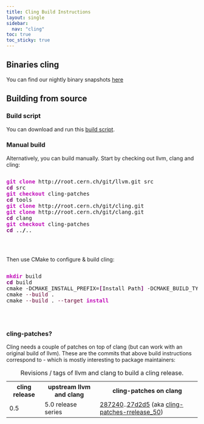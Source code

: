 ```yaml
---
title: Cling Build Instructions
layout: single
sidebar:
  nav: "cling"
toc: true
toc_sticky: true
---
```


## Binaries cling

You can find our nightly binary snapshots <a href="https://root.cern/download/cling/">here</a>

## Building from source

### Build script

You can download and run this <a href="https://raw.github.com/Axel-Naumann/cling-all-in-one/master/clone.sh">build script</a>.

### Manual build

Alternatively, you can build manually.
Start by checking out llvm, clang and cling:

<pre>
<div class="geshifilter"><pre class="bash geshifilter-bash" style="font-family:monospace;"><span style="color: #c20cb9; font-weight: bold;">git clone</span> http:<span style="color: #000000; font-weight: bold;">//</span>root.cern.ch<span style="color: #000000; font-weight: bold;">/</span>git<span style="color: #000000; font-weight: bold;">/</span>llvm.git src
<span style="color: #7a0874; font-weight: bold;">cd</span> src
<span style="color: #c20cb9; font-weight: bold;">git checkout</span> cling-patches
<span style="color: #7a0874; font-weight: bold;">cd</span> tools
<span style="color: #c20cb9; font-weight: bold;">git clone</span> http:<span style="color: #000000; font-weight: bold;">//</span>root.cern.ch<span style="color: #000000; font-weight: bold;">/</span>git<span style="color: #000000; font-weight: bold;">/</span>cling.git
<span style="color: #c20cb9; font-weight: bold;">git clone</span> http:<span style="color: #000000; font-weight: bold;">//</span>root.cern.ch<span style="color: #000000; font-weight: bold;">/</span>git<span style="color: #000000; font-weight: bold;">/</span>clang.git
<span style="color: #7a0874; font-weight: bold;">cd</span> clang
<span style="color: #c20cb9; font-weight: bold;">git checkout</span> cling-patches
<span style="color: #7a0874; font-weight: bold;">cd</span> ..<span style="color: #000000; font-weight: bold;">/</span>..</pre></div>
</pre>

Then use CMake to configure &amp; build cling:

<pre>
<div class="geshifilter"><pre class="bash geshifilter-bash" style="font-family:monospace;"><span style="color: #c20cb9; font-weight: bold;">mkdir</span> build
<span style="color: #7a0874; font-weight: bold;">cd</span> build
cmake -DCMAKE_INSTALL_PREFIX=<span style="color: #7a0874; font-weight: bold;">[</span>Install Path<span style="color: #7a0874; font-weight: bold;">]</span> -DCMAKE_BUILD_TYPE=<span style="color: #7a0874; font-weight: bold;">[</span>Build configuration, e.g. Release or Debug<span style="color: #7a0874; font-weight: bold;">]</span> ..\src
cmake <span style="color: #660033;">--build</span> .
cmake <span style="color: #660033;">--build</span> . <span style="color: #660033;">--target</span> <span style="color: #c20cb9; font-weight: bold;">install</span></pre></div>
</pre>

### cling-patches?

Cling needs a couple of patches on top of clang (but can work with an original build of llvm). These are the commits that above build instructions correspond to - which is mostly interesting to package maintainers:
<table><caption>Revisions / tags of llvm and clang to build a cling release.</caption>
<tr><th>cling release</th><th>upstream llvm and clang</th><th>cling-patches on clang</th></tr><tr><td>0.5</td><td>5.0 release series</td><td><a href="https://root.cern.ch/gitweb/?p=clang.git;a=commit;h=287240897208a004509a2be4525aa83acbb2ba5f">287240</a>..<a href="https://root.cern.ch/gitweb/?p=clang.git;a=commit;h=27d2d5b247e83f3ac5d6e9f36d25d168a6afc97a">27d2d5</a> (aka <a href="https://root.cern.ch/gitweb/?p=clang.git;a=shortlog;h=refs/tags/cling-patches-rrelease_50">cling-patches-rrelease_50</a>)</td></tr></table>

